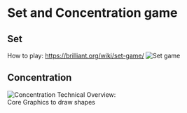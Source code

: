 # Set and Concentration game

## Set
How to play: https://brilliant.org/wiki/set-game/
![Set game](https://j.gifs.com/5QmMzA.gif) 
## Concentration
![Concentration](https://j.gifs.com/OMWG0Q.gif)
Technical Overview:\
Core Graphics to draw shapes

